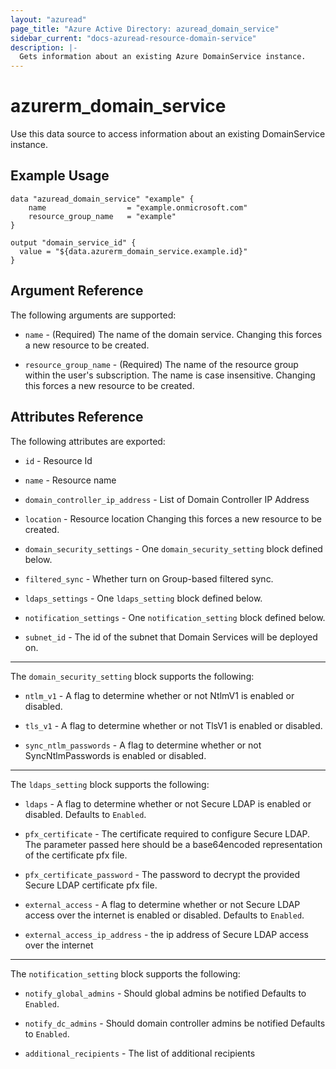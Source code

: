 ```yaml
---
layout: "azuread"
page_title: "Azure Active Directory: azuread_domain_service"
sidebar_current: "docs-azuread-resource-domain-service"
description: |-
  Gets information about an existing Azure DomainService instance.
---
```


# azurerm_domain_service

Use this data source to access information about an existing DomainService instance.

## Example Usage

```hcl
data "azuread_domain_service" "example" {
	name                  = "example.onmicrosoft.com"
	resource_group_name   = "example"
}

output "domain_service_id" {
  value = "${data.azurerm_domain_service.example.id}"
}
```

## Argument Reference

The following arguments are supported:

* `name` - (Required) The name of the domain service. Changing this forces a new resource to be created.

* `resource_group_name` - (Required) The name of the resource group within the user's subscription. The name is case insensitive. Changing this forces a new resource to be created.

## Attributes Reference

The following attributes are exported:

* `id` - Resource Id

* `name` - Resource name

* `domain_controller_ip_address` - List of Domain Controller IP Address

* `location` -  Resource location Changing this forces a new resource to be created.

* `domain_security_settings` -  One `domain_security_setting` block defined below.

* `filtered_sync` -  Whether turn on Group-based filtered sync.

* `ldaps_settings` -  One `ldaps_setting` block defined below.

* `notification_settings` -  One `notification_setting` block defined below.

* `subnet_id` - The id of the subnet that Domain Services will be deployed on.

---

The `domain_security_setting` block supports the following:

* `ntlm_v1` -  A flag to determine whether or not NtlmV1 is enabled or disabled.

* `tls_v1` -  A flag to determine whether or not TlsV1 is enabled or disabled.

* `sync_ntlm_passwords` -  A flag to determine whether or not SyncNtlmPasswords is enabled or disabled.

---

The `ldaps_setting` block supports the following:

* `ldaps` -  A flag to determine whether or not Secure LDAP is enabled or disabled. Defaults to `Enabled`.

* `pfx_certificate` -  The certificate required to configure Secure LDAP. The parameter passed here should be a base64encoded representation of the certificate pfx file.

* `pfx_certificate_password` -  The password to decrypt the provided Secure LDAP certificate pfx file.

* `external_access` -  A flag to determine whether or not Secure LDAP access over the internet is enabled or disabled. Defaults to `Enabled`.

* `external_access_ip_address` - the ip address of Secure LDAP access over the internet
---

The `notification_setting` block supports the following:

* `notify_global_admins` -  Should global admins be notified Defaults to `Enabled`.

* `notify_dc_admins` -  Should domain controller admins be notified Defaults to `Enabled`.

* `additional_recipients` -  The list of additional recipients
